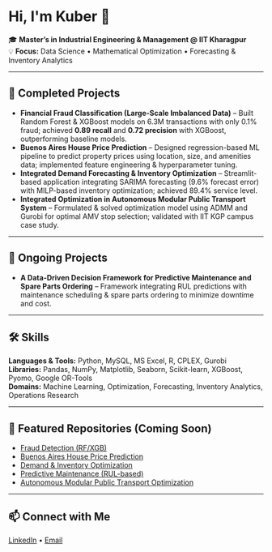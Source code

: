 # Hi, I'm Kuber 👋

🎓 **Master’s in Industrial Engineering & Management @ IIT Kharagpur**  
💡 **Focus:** Data Science • Mathematical Optimization • Forecasting & Inventory Analytics

---

## 🔭 Completed Projects
- **Financial Fraud Classification (Large-Scale Imbalanced Data)** – Built Random Forest & XGBoost models on 6.3M transactions with only 0.1% fraud; achieved **0.89 recall** and **0.72 precision** with XGBoost, outperforming baseline models.
- **Buenos Aires House Price Prediction** – Designed regression-based ML pipeline to predict property prices using location, size, and amenities data; implemented feature engineering & hyperparameter tuning.
- **Integrated Demand Forecasting & Inventory Optimization** – Streamlit-based application integrating SARIMA forecasting (9.6% forecast error) with MILP-based inventory optimization; achieved 89.4% service level.
- **Integrated Optimization in Autonomous Modular Public Transport System** – Formulated & solved optimization model using ADMM and Gurobi for optimal AMV stop selection; validated with IIT KGP campus case study.

---

## 🚧 Ongoing Projects
- **A Data-Driven Decision Framework for Predictive Maintenance and Spare Parts Ordering** – Framework integrating RUL predictions with maintenance scheduling & spare parts ordering to minimize downtime and cost.

---

## 🛠 Skills
**Languages & Tools:** Python, MySQL, MS Excel, R, CPLEX, Gurobi  
**Libraries:** Pandas, NumPy, Matplotlib, Seaborn, Scikit-learn, XGBoost, Pyomo, Google OR-Tools  
**Domains:** Machine Learning, Optimization, Forecasting, Inventory Analytics, Operations Research

---

## 📂 Featured Repositories (Coming Soon)
- [Fraud Detection (RF/XGB)](#)
- [Buenos Aires House Price Prediction](#)
- [Demand & Inventory Optimization](#)
- [Predictive Maintenance (RUL-based)](#)
- [Autonomous Modular Public Transport Optimization](#)

---

## 📫 Connect with Me
[LinkedIn](https://www.linkedin.com/in/kuber-bisen-33863722b/) • [Email](mailto:Kuberbisen10@gmail.com) 
